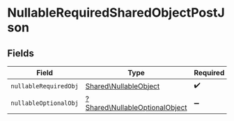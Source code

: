 # NullableRequiredSharedObjectPostJson


## Fields

| Field                                                                           | Type                                                                            | Required                                                                        | Description                                                                     | Example                                                                         |
| ------------------------------------------------------------------------------- | ------------------------------------------------------------------------------- | ------------------------------------------------------------------------------- | ------------------------------------------------------------------------------- | ------------------------------------------------------------------------------- |
| `nullableRequiredObj`                                                           | [Shared\NullableObject](../../Models/Shared/NullableObject.md)                  | :heavy_check_mark:                                                              | N/A                                                                             | <nil>                                                                           |
| `nullableOptionalObj`                                                           | [?Shared\NullableOptionalObject](../../Models/Shared/NullableOptionalObject.md) | :heavy_minus_sign:                                                              | N/A                                                                             |                                                                                 |